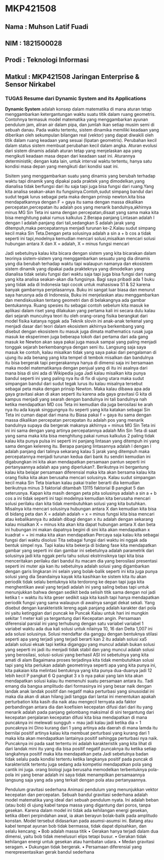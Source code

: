 # MKP421508

<h2>Nama  : Muhson Latif Fuadi</h2>
<h2>NIM : 1821500028</h2>
<h2>Prodi : Teknologi Informasi</h2>
<h2>Matkul  : MKP421508 Jaringan Enterprise & Sensor Nirkabel</h2>

<h3>TUGAS Resume dari Dynamic System and its Applications</h3>

<p> <strong>Dynamic System</strong> adalah konsep dalam matematika di mana aturan tetap menggambarkan ketergantungan waktu suatu titik dalam ruang geometris. Contohnya termasuk model matematika yang menggambarkan ayunan pendulum jam, aliran air dalam pipa, dan jumlah ikan setiap musim semi di sebuah danau. Pada waktu tertentu, sistem dinamika memiliki keadaan yang diberikan oleh sekumpulan bilangan real (vektor) yang dapat diwakili oleh titik dalam ruang keadaan yang sesuai (lipatan geometris). Perubahan kecil dalam status sistem membuat perubahan kecil dalam angka. Aturan evolusi dari sistem dinamis adalah aturan tetap yang menjelaskan apa yang mengikuti keadaan masa depan dari keadaan saat ini. Aturannya deterministik; dengan kata lain, untuk interval waktu tertentu, hanya satu kondisi masa depan yang mengikuti dari kondisi saat ini.</p>

<p>Sisitem yang menggambarkan suatu yang dinamis yang berubah terhadap waktu tapi dinamik yang dipakai pada praktek yang dimodelkan,yang dianalisa tidak berfungsi dari itu saja tapi juga bisa fungsi dari ruang.Yang kita analisa seakan-akan itu fungsinya.Contoh,sudut simpang bandul dari sudut tegak lurus sebagai peta maka dengan prinsip newton.kita bisa mendapatkannya dengan F = gaya itu sama dengan massa dikalikan percepatan,percepatan itu adalah pos yang menarik bandulnya,akhirnya minus MG Sin Teta ini sama dengan percepatan,disaat yang sama maka kita bisa menghitung pakai rumus kalkulus 2.Berapa panjang Lintasan adalah I dengan I adalah panjang dari tali,sedangkan S adalah jarak yang ditempuh,maka percepatannya menjadi turunan ke-2.Kalau sudut simpang kecil maka Sin Teta.Dengan peta solusinya adalah a sin a + b cos a tidak seperti ini tapi,modelnya kemudian mencari solusi,misalkan mencari solusi hubungan antara X dan X = adalah, X = minus fungsi mencari</p>

Jadi sebetulnya kalau kita bicara dengan sistem yang kita bicarakan dalam teorinya sistem-sistem yang menggambarkan sesuatu yang dia dinamis yang dia berubah terhadap waktu tapi walaupun namanya dan ekosistem sistem dinamik yang dipakai pada prakteknya yang dimodelkan yang dianalisa tidak selalu fungsi dari waktu saja tapi juga bisa fungsi dari ruang yang kita analisa seakan-akan dia fungsinya. Bagi saya pribadi ada 1 buku yang tidak ada di Indonesia tapi cocok untuk mahasiswa S1 & S2 karena banyak gambarnya penjelasannya. Buku ini sangat luar biasa dan menurut saya harusnya ada di Indonesia, Buku ini menjelaskan atau menggambarkan dan mendiskusikan tentang geometri dan di belakangnya ada gambar bentukannya. Ruang spesies itu sebagai contoh sebelum kita masuk ke aplikasi dalam riset yang dilakukan yang pertama kali ini secara dulu kalau dari sejarah munculnya teori itu oleh orang-orang fisika berangkat dari model fisika katanya nggak ada Teknik slovin ini anak-anak terkenal yang menjadi dasar dari teori dalam ekosistem akhirnya berkembang yang disebut dengan ekosistem itu masuk juga dimata mathematics rusak juga masuk ke eksperimen juga beberapa tokoh dari pertama dari ada gang masuk ke Newton akan saya pakai juga masuk sampai yang paling menjadi tonggak sejarah berkembangnya dengan seni itu. Langsung saja saya masuk ke contoh, kalau misalkan tidak yang saya pakai dari pengalaman di ujung itu ada benang yang kita tempel di tembok misalkan dan bandulnya itu bisa bergerak tapi pergerakannya hanya di dimensi saja ini bersamaan maka model matematikanya dengan penjual yang di itu ini asalnya dari mana bisa di sini ada di Wikipedia juga Jadi kalau misalkan kita punya bandul seperti ini yang paling nya itu di fix di ujung utara maka sudut simpangan bandul dari sudut tegak lurus itu kalau misalnya tersebut sebagai peta maka dengan prinsip Newton. Maka kalau dibawa apa ada gaya gravitasi akan di akan seperti itu karena ada gaya gravitasi G kita di kampus menjadi yang searah dengan bandulnya ini tali bandulnya nah ketika mendapatkan MD cos Teta ini kemudian dia juga berosilasi ke arah nya itu ada kayak singgungnya itu seperti yang kita katakan sebagai Sin Teta ini cuman dapat dari mana itu Biasa pakai f = gaya itu sama dengan massa dikalikan percepatan percepatan itu adalah pos yang menarik bandulnya supaya dia bergerak makanya akhirnya = minus MG Sin Teta ini ini ini sama dengan yang artinya percepatannya adalah Min Sin Teta di saat yang sama maka kita bisa menghitung pakai rumus kalkulus 2 paling tidak kalau kita punya pulsa ini seperti ini panjang lintasan yang ditempuh ini yang sama dengan kelereng itu. Berapa panjang lintasannya adalah l dengan l adalah panjang dari talinya sekarang kalau S jarak yang ditempuh maka percepatannya menjadi turunan kedua dari bank itu sendiri kemudian ini digabungkan ini kita akan mendapatkan persamaan pantun seperti ini pertanyaannya adalah apa yang diperlukan?. Berikutnya ini bergantung kalau kita belajar persamaan diferensial maka kita akan bersama kalau kita orang fisika kita akan berusaha mencari solusinya. Kalau sudut simpangan kecil maka Sin Teta biarkan kalau pakai trailer berarti dia kemudian berikutnya minus 3 faktorial ditambah 13115 faktorial B pangkat 5 dan seterusnya. Kapan kita masih dengan peta pita solusinya adalah a sin a + b cos a ini tidak seperti ini tapi modelnya kemudian kita berusaha mencari solusi perilaku dan kita tidak membutuhkan solusi yang kita butuhkan. Misalnya kita mencari solusinya hubungan antara X dan kemudian kita bisa di bidang peta dan X = adalah adalah = x = minus fungsi kita bisa mencari atau kebalikannya itu adalah dibagi dengan x itu adalah dengan sekarang kalau misalkan X = minus kita akan kita dapat hubungan antara X dan beta ini hubungan ini makan dapatnya begini di sini kita akan mendapatkan x kuadrat = + ini maka kita akan mendapatkan Percaya saja kalau kita sebagai fungsi dari waktu disolusi Tita sebagai fungsi dari waktu ini nggak ada bentuk simpel nya. Tapi kalau kita bekerja di bidang fase kita mendapatkan gambar yang seperti ini dan gambar ini sebetulnya adalah parametrik dari solusinya jadi kita nggak perlu tahu solusi ekstrinsiknya tapi kita bisa menceritakan perilaku dari bandul itu macam dia yang berosilasi presentasi seperti ini muter aja kan itu sebetulnya adalah solusi yang digambarkan dengan garis lingkaran ini selain yang bolak-balik seperti ini kita juga punya solusi yang dia Seandainya kayak kita kasihkan ke sistem kita itu akan periodik tidak selalu bentuknya kita terdorong ke depan tapi juga kita menghentikan awal yang terjadi adalah ini yang saling bebas tapi untuk menunjukkan bahwa dengan sedikit beda selisih titik sama dengan nol jadi ketika t = waktu itu kita geser sedikit saja kita kasih tapi hanya mendapatkan periodik fungsi yang sama walaupun di awalnya sangat dekat sekali. Yang disebut dengan karakteristik lereng agak panjang adalah karakter dari pola ini yaitu ketinggian dari puncak ke Puncak Kalau untuk hari ini mungkin sekitar 1 meter kali ya tergantung dari Kecepatan angin. Persamaan diferensial parsial ini yang terhubung dengan satu variabel variabel 1 variabel waktu ada dua kali solusi untuk nilainya 10, 16 dan Delta 1,007 ini ada solusi solusinya. Solusi mendaftar dia ganggu dengan bentuknya stilasi seperti apa yang terjadi yang terjadi berarti kan 2 itu adalah solusi xa5 adalah solusi eksak tapi ketika diganggu yang muncul adalah bukan solusi yang seperti ini jadi itu menjadi tidak stabil dan yang muncul adalah solusi yang berosilasi, solusi-solusi yang berhasil ASI ini sebetulnya yang kita amati di alam Bagaimana proses terjadinya kita tidak membutuhkan solusi tapi yang kita perlukan adalah geometrinya seperti apa yang kita punya ini, kita pakaian kita melintasi bentuknya yang kita punya dua-duanya jadi 12 lebih kecil P pangkat 6 Q pangkat 3 x b nya pakai yang lain kita akan mendapatkan solusi kalau itu memenuhi suatu persamaan antara itu.
Tadi emang dia bangsa amplitudo dari formasinya ini yang besar naik dengan landak anak landak positif dan negatif maka perturbasi yang sinusoidal ini maka dia akan di akan hilang jadi tangga dari lantai ini menentukan apakah perturbation kita kasih dia naik atau mengecil ternyata ada faktor perbandingan antara dia dan koefisien kecepatan difusi dari dari itu yang menarik adalah pada panjang gelombang maksimal di sini tergantung dari kecepatan penjalaran kecepatan difusi kita bisa mendapatkan di mana puncaknya ini melewati sungguh = mau jadi kalau jadi ketika dia = 1 puncaknya ini Dino kurang dari 1 yang artinya ada daerah di mana lamda itu bernilai positif artinya kalau kita membuat perturbasi yang kurang dari 1 maka kita akan mendapatkan lantainya positif sehingga perturbasi nya naik. Puncaknya ini pada saat tertentu ini adalah karakteristik yang kita lihat di dari landak mini itu yang dia bisa positif negatif puncaknya itu ketika setiap langkahnya positif maka kita mendapatkan peta Jadi sebetulnya badan tidak selalu pada kondisi tertentu ketika langkanya positif pada puncak di karakteristik tertentu juga sedang ada kompetisi mendapatkan pola yang cantik ini juga. orang biologi juga berusaha memodelkan terbentuknya pola-pola ini yang benar adalah ini saya tidak menampilkan persamaannya langsung saja yang ada yang terkait dengan pola atau pertanyaannya.


<p> Pendulum gravitasi sederhana Animasi pendulum yang menunjukkan vektor kecepatan dan percepatan. Sebuah bandul gravitasi sederhana adalah model matematika yang ideal dari sebuah pendulum nyata. Ini adalah beban (atau bob) di ujung kabel tanpa massa yang digantung dari poros, tanpa gesekan. Karena dalam model ini tidak ada kehilangan energi gesekan, ketika diberi perpindahan awal, ia akan berayun bolak-balik pada amplitudo konstan. Model tersebut didasarkan pada asumsi-asumsi ini.
  Batang atau kabel tempat ayunan bob tidak bermassa, tidak dapat dipisahkan, dan selalu kencang; 
      •	Bob adalah massa titik
      •	Gerakan hanya terjadi dalam dua dimensi, yaitu bob tidak menelusuri elips tetapi busur.
      •	Gerakan tidak kehilangan energi untuk gesekan atau hambatan udara.
      •	Medan gravitasi seragam.
      •	Dukungan tidak bergerak.
      •	Persamaan diferensial yang merepresentasikan gerak bandul sederhana</p>
      
